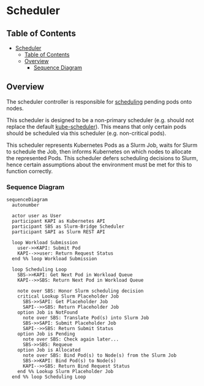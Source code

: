 # Scheduler

## Table of Contents

<!-- mdformat-toc start --slug=github --no-anchors --maxlevel=6 --minlevel=1 -->

- [Scheduler](#scheduler)
  - [Table of Contents](#table-of-contents)
  - [Overview](#overview)
    - [Sequence Diagram](#sequence-diagram)

<!-- mdformat-toc end -->

## Overview

The scheduler controller is responsible for [scheduling] pending pods onto
nodes.

This scheduler is designed to be a non-primary scheduler (e.g. should not
replace the default [kube-scheduler]). This means that only certain pods should
be scheduled via this scheduler (e.g. non-critical pods).

This scheduler represents Kubernetes Pods as a Slurm Job, waits for Slurm to
schedule the Job, then informs Kubernetes on which nodes to allocate the
represented Pods. This scheduler defers scheduling decisions to Slurm, hence
certain assumptions about the environment must be met for this to function
correctly.

### Sequence Diagram

```{mermaid}
sequenceDiagram
  autonumber

  actor user as User
  participant KAPI as Kubernetes API
  participant SBS as Slurm-Bridge Scheduler
  participant SAPI as Slurm REST API

  loop Workload Submission
    user->>KAPI: Submit Pod
    KAPI-->>user: Return Request Status
  end %% loop Workload Submission

  loop Scheduling Loop
    SBS->>KAPI: Get Next Pod in Workload Queue
    KAPI-->>SBS: Return Next Pod in Workload Queue

    note over SBS: Honor Slurm scheduling decision
    critical Lookup Slurm Placeholder Job
      SBS->>SAPI: Get Placeholder Job
      SAPI-->>SBS: Return Placeholder Job
    option Job is NotFound
      note over SBS: Translate Pod(s) into Slurm Job
      SBS->>SAPI: Submit Placeholder Job
      SAPI-->>SBS: Return Submit Status
    option Job is Pending
      note over SBS: Check again later...
      SBS->>SBS: Requeue
    option Job is Allocated
      note over SBS: Bind Pod(s) to Node(s) from the Slurm Job
      SBS->>KAPI: Bind Pod(s) to Node(s)
      KAPI-->>SBS: Return Bind Request Status
    end %% Lookup Slurm Placeholder Job
  end %% loop Scheduling Loop
```

<!-- Links -->

[kube-scheduler]: https://kubernetes.io/docs/concepts/architecture/#kube-scheduler
[scheduling]: https://kubernetes.io/docs/concepts/scheduling-eviction/kube-scheduler/#scheduling
